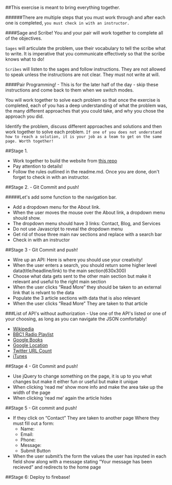 ##This exercise is meant to bring everything together.

######There are multiple steps that you must work through and after each one is completed, `you must check in with an instructor.`  

####Sage and Scribe!
You and your pair will work together to complete all of the objectives. 

`Sages` will articulate the problem, use their vocabulary to tell the scribe what to write.  It is imperative that you communicate effectively so that the scribe knows what to do!

`Scribes` will listen to the sages and follow instructions.  They are not allowed to speak unless the instructions are not clear. They must not write at will. 

####Pair Programming! - This is for the later half of the day - skip these instructions and come back to them when we switch modes.

You will work together to solve each problem so that once the exercise is completed, each of you has a deep understanding of what the problem was, the many different approaches that you could take, and why you chose the approach you did. 

Identify the problem, discuss different approaches and solutions and then work together to solve each problem.  `If one of you does not understand how to reach a solution, it is your job as a team to get on the same page. Worth together!`

##Stage 1.

* Work together to build the website from
[this repo](https://github.com/gSchool/website-homework)
* Pay attention to details!
* Follow the rules outlined in the readme.md. Once you are done, don't forget to check in with an instructor.

##Stage 2. - Git Commit and push!

#####Let's add some function to the navigation bar.

* Add a dropdown menu for the About link.
* When the user moves the mouse over the About link, a dropdown menu should show.
* The dropdown menu should have 3 links: Contact, Blog, and Services
* Do not use Javascript to reveal the dropdown menu
* Get rid of those three main nav sections and replace with a search bar
* Check in with an instructor

##Stage 3 - Git Commit and push!

* Wire up an API: Here is where you should use your creativity!
* When the user enters a search, you should return some higher level data(title/headline/link) to the main section(630x300)
* Choose what data gets sent to the other main section but make it relevant and useful to the right main section
* When the user clicks “Read More” they should be taken to an external link that is relvant to the data
* Populate the 3 article sections with data that is also relevant  
* When the user clicks “Read More” They are taken to that article

###List of API's without authorization - Use one of the API's listed or one of your choosing, as long as you can navigate the JSON comfortably!
* [Wikipedia](https://en.wikipedia.org/w/api.php?)
* [BBC1 Radio Playlist](http://www.bbc.co.uk/radio1/playlist.json)
* [Google Books](https://www.googleapis.com/books/v1/volumes?q=isbn:0747532699)
* [Google Location](https://maps.googleapis.com/maps/api/geocode/json?address=Oxford%20University,%20uk&sensor=false)
* [Twitter URL Count](http://urls.api.twitter.com/1/urls/count.json?url=http://www.bbc.co.uk/news/technology-26879185)
* [iTunes](https://itunes.apple.com/search?term=beyonce&entity=musicVideo)



##Stage 4 - Git Commit and push!

* Use jQuery to change something on the page, it is up to you what changes but make it either fun or useful but make it unique
* When clicking ‘read me’ show more info and make the area take up the width of the page
* When clicking ‘read me’ again the article hides

##Stage 5 - Git commit and push!

* If they click on “Contact” They are taken to another page Where they must fill out a form:
	* Name:
	* Email:
	* Phone:
	* Message:
	* Submit Button
* When the user submit’s the form the values the user has inputed in each field show along with a message stating “Your message has been recieved” and redirects to the home page

##Stage 6: Deploy to firebase!
